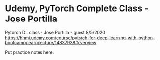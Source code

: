 # Udemy, PyTorch Complete Class - Jose Portilla  

Pytorch DL class - Jose Portilla - guest 8/5/2020
https://hhmi.udemy.com/course/pytorch-for-deep-learning-with-python-bootcamp/learn/lecture/14837938#overview  

Put practice notes here. 
